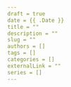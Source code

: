 ```yaml
---
draft = true
date = {{ .Date }}
title = ""
description = ""
slug = ""
authors = []
tags = []
categories = []
externalLink = ""
series = []
---
```


